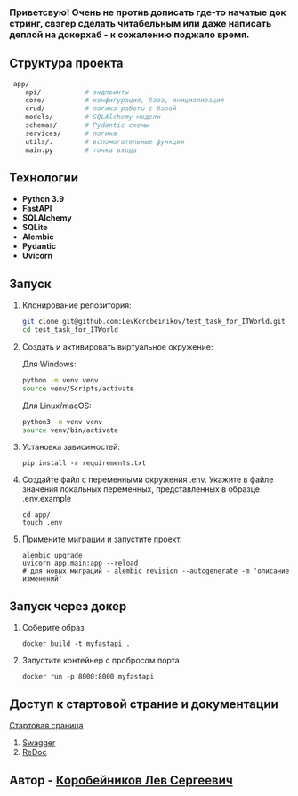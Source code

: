 ### Приветсвую! Очень не против дописать где-то начатые док стринг, свэгер сделать читабельным или даже написать деплой на докерхаб - к сожалению поджало время.

## Структура проекта
  ```bash
   app/
      api/           # эндпоинты
      core/          # конфигурация, база, инициализация
      crud/          # логика работы с базой
      models/        # SQLAlchemy модели
      schemas/       # Pydantic схемы
      services/      # логика
      utils/.        # вспомогательные функции
      main.py        # точка входа
  ```

## Технологии

- **Python 3.9**
- **FastAPI**
- **SQLAlchemy**
- **SQLite**
- **Alembic**
- **Pydantic**
- **Uvicorn**

## Запуск

1. Клонирование репозитория:

   ```bash
   git clone git@github.com:LevKorobeinikov/test_task_for_ITWorld.git
   cd test_task_for_ITWorld
   ```

2. Создать и активировать виртуальное окружение:

   Для Windows:

   ```bash
   python -m venv venv
   source venv/Scripts/activate
   ```

   Для Linux/macOS:

   ```bash
   python3 -m venv venv
   source venv/bin/activate
   ```

3. Установка зависимостей:
   ```bach
   pip install -r requirements.txt
   ```
4. Создайте файл с переменными окружения .env. Укажите в файле значения локальных переменных, представленных в образце .env.example
   ```bach
   cd app/
   touch .env
   ```
5. Примените миграции и запустите проект.
   ```bach
   alembic upgrade
   uvicorn app.main:app --reload
   # для новых миграций - alembic revision --autogenerate -m 'описание изменений'
   ```

## Запуск через докер

1. Соберите образ
   ```bach
   docker build -t myfastapi .
   ```
2. Запустите контейнер с пробросом порта
   ```bach
   docker run -p 8000:8000 myfastapi
   ```

## Доступ к стартовой страние и  документации 
[Стартовая сраница](http://localhost:8000)
1. [Swagger](http://localhost:8000/docs)
2. [ReDoc](http://localhost:8000/redoc)

## Автор  - [Коробейников Лев Сергеевич](https://github.com/LevKorobeinikov)
